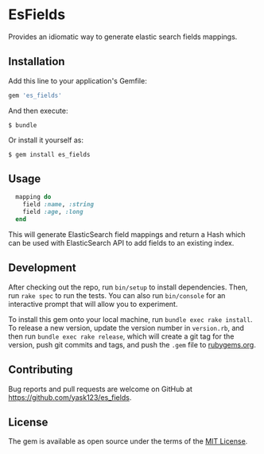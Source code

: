 # EsFields
Provides an idiomatic way to generate elastic search fields mappings.

## Installation

Add this line to your application's Gemfile:

```ruby
gem 'es_fields'
```

And then execute:

    $ bundle

Or install it yourself as:

    $ gem install es_fields

## Usage

```ruby
  mapping do
    field :name, :string
    field :age, :long
  end
```
This will generate ElasticSearch field mappings and return a
Hash which can be used with ElasticSearch API to add fields to an existing index.

## Development

After checking out the repo, run `bin/setup` to install dependencies. Then, run `rake spec` to run the tests. You can also run `bin/console` for an interactive prompt that will allow you to experiment.

To install this gem onto your local machine, run `bundle exec rake install`. To release a new version, update the version number in `version.rb`, and then run `bundle exec rake release`, which will create a git tag for the version, push git commits and tags, and push the `.gem` file to [rubygems.org](https://rubygems.org).

## Contributing

Bug reports and pull requests are welcome on GitHub at https://github.com/yask123/es_fields.

## License

The gem is available as open source under the terms of the [MIT License](https://opensource.org/licenses/MIT).
